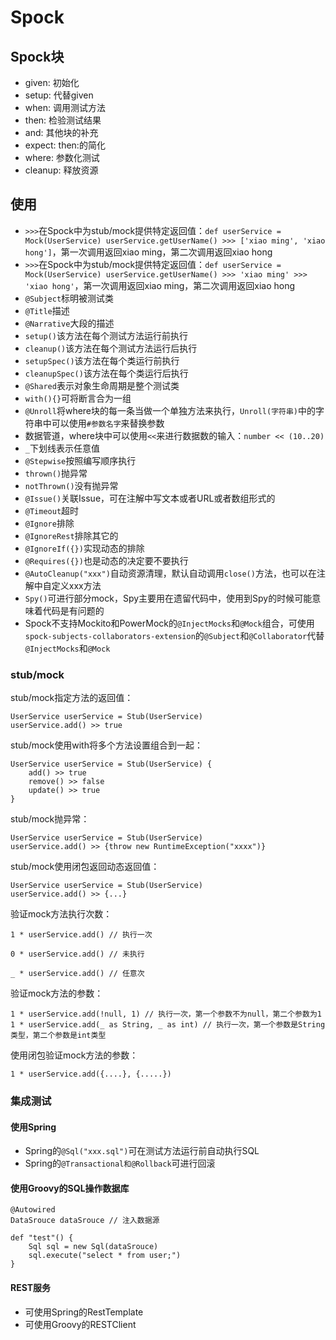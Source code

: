 # Spock

## Spock块

- given: 初始化
- setup: 代替given
- when: 调用测试方法
- then: 检验测试结果
- and: 其他块的补充
- expect: then:的简化
- where: 参数化测试
- cleanup: 释放资源

## 使用

- `>>>`在Spock中为stub/mock提供特定返回值：`def userService = Mock(UserService) userService.getUserName() >>> ['xiao ming', 'xiao hong']`，第一次调用返回xiao ming，第二次调用返回xiao hong
- `>>>`在Spock中为stub/mock提供特定返回值：`def userService = Mock(UserService) userService.getUserName() >>> 'xiao ming' >>> 'xiao hong'`，第一次调用返回xiao ming，第二次调用返回xiao hong
- `@Subject`标明被测试类
- `@Title`描述
- `@Narrative`大段的描述
- `setup()`该方法在每个测试方法运行前执行
- `cleanup()`该方法在每个测试方法运行后执行
- `setupSpec()`该方法在每个类运行前执行
- `cleanupSpec()`该方法在每个类运行后执行
- `@Shared`表示对象生命周期是整个测试类
- `with(){}`可将断言合为一组
- `@Unroll`将where块的每一条当做一个单独方法来执行，`Unroll(字符串)`中的字符串中可以使用`#参数名字`来替换参数
- 数据管道，where块中可以使用`<<`来进行数据数的输入：`number << (10..20)`
- `_`下划线表示任意值
- `@Stepwise`按照编写顺序执行
- `thrown()`抛异常
- `notThrown()`没有抛异常
- `@Issue()`关联Issue，可在注解中写文本或者URL或者数组形式的
- `@Timeout`超时
- `@Ignore`排除
- `@IgnoreRest`排除其它的
- `@IgnoreIf({})`实现动态的排除
- `@Requires({})`也是动态的决定要不要执行
- `@AutoCleanup("xxx")`自动资源清理，默认自动调用`close()`方法，也可以在注解中自定义xxx方法
- `Spy()`可进行部分mock，Spy主要用在遗留代码中，使用到Spy的时候可能意味着代码是有问题的
- Spock不支持Mockito和PowerMock的`@InjectMocks`和`@Mock`组合，可使用`spock-subjects-collaborators-extension`的`@Subject`和`@Collaborator`代替`@InjectMocks`和`@Mock`

### stub/mock

stub/mock指定方法的返回值：

```
UserService userService = Stub(UserService)
userService.add() >> true
```

stub/mock使用with将多个方法设置组合到一起：

```
UserService userService = Stub(UserService) {
    add() >> true
    remove() >> false
    update() >> true
}
```

stub/mock抛异常：

```
UserService userService = Stub(UserService)
userService.add() >> {throw new RuntimeException("xxxx")}
```

stub/mock使用闭包返回动态返回值：

```
UserService userService = Stub(UserService)
userService.add() >> {...}
```

验证mock方法执行次数：

```
1 * userService.add() // 执行一次

0 * userService.add() // 未执行

_ * userService.add() // 任意次
```

验证mock方法的参数：

```
1 * userService.add(!null, 1) // 执行一次，第一个参数不为null，第二个参数为1
1 * userService.add(_ as String, _ as int) // 执行一次，第一个参数是String类型，第二个参数是int类型
```

使用闭包验证mock方法的参数：

```
1 * userService.add({....}, {.....})
```

### 集成测试

#### 使用Spring

- Spring的`@Sql("xxx.sql")`可在测试方法运行前自动执行SQL
- Spring的`@Transactional和@Rollback`可进行回滚

#### 使用Groovy的SQL操作数据库

```
@Autowired
DataSrouce dataSrouce // 注入数据源

def "test"() {
    Sql sql = new Sql(dataSrouce)
    sql.execute("select * from user;")
}
```

#### REST服务

- 可使用Spring的RestTemplate
- 可使用Groovy的RESTClient